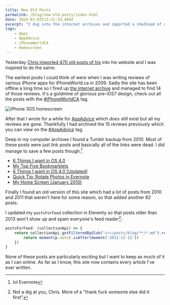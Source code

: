 ```yaml
---
title: New Old Posts
permalink: /blog/new-old-posts/index.html
date: 2024-01-03T13:31:33.449Z
excerpt: "I dug into the internet archives and imported a shedload of old posts"
tags:
    - Apps
    - AppAdvice
    - iPhoneWorldCA
    - Homescreen
---
```


Yesterday [Chris imported 470 old posts of his](https://chrismcleod.dev/blog/new-year-old-posts/) into his website and I was inspired to do the same.

The earliest posts I could think of were when I was writing reviews of various iPhone apps for iPhoneWorld.ca in 2009. Sadly the site has been offline a long time so I fired up [the internet archive](https://archive.org) and managed to find 14 of those reviews. It's a goldmine of glorious pre-iOS7 design, check out all the posts with the [#iPhoneWorldCA](https://rknight.me/blog/tags/iphoneworldca/) tag.

![iPhone 3GS homescreen](https://cdn.rknight.me/site/iphone-3gs.png)

After that I wrote for a while for [AppAdvice](https://appadvice.com) which _does_ still exist but all my reviews are gone. Thankfully I had archived the 15 reviews previously which you can view on the [#AppAdvice](https://rknight.me/blog/tags/appadvice/) tag.

Deep in my computer archives I found a Tumblr backup from 2010. Most of these posts were just link posts and basically all of the links were dead. I did manage to save a few posts though:[^1]

- [6 Things I want in OS 4.0](https://rknight.me/blog/6-things-i-want-in-os4/)
- [My Top Five Bookmarklets](https://rknight.me/blog/my-top-five-bookmarklets/)
- [6 Things I want in OS 4.0 [Updated]](https://rknight.me/blog/6-things-i-want-in-os4-updated/)
- [Quick Tip: Rotate Photos in Evernote](https://rknight.me/blog/quick-tip-rotate-photos-in-evernote/)
- [My Home Screen (January 2010)](https://rknight.me/blog/my-home-screen-january-2010/)

Finally I found an old version of this site which had a lot of posts from 2010 and 2011 that weren't here for some reason, so that added another 82 posts.

I updated my `postsForFeed` collection in Eleventy so that posts older than 2013 won't show up and spam everyone's feed reader[^2]:

```js
postsForFeed: (collectionApi) => {
    return collectionApi.getFilteredByGlob("src/posts/blog/**/*.md").reverse().filter(p => {
        return moment(p.date).isAfter(moment('2012-12-12'))
    })
}
```

None of these posts are particularly exciting but I want to keep as much of it as I can online. As far as I know, this site now contains every article I've ever written.


[^1]: lol Evernote
[^2]: Not a dig at you, Chris. More of a "thank fuck someone else did it first"